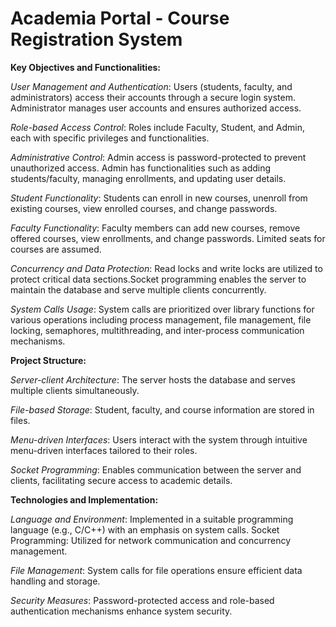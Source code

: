 
# Academia Portal - Course Registration System

**Key Objectives and Functionalities:**

*User Management and Authentication*:
Users (students, faculty, and administrators) access their accounts through a secure login system.
Administrator manages user accounts and ensures authorized access.

*Role-based Access Control*:
Roles include Faculty, Student, and Admin, each with specific privileges and functionalities.

*Administrative Control*:
Admin access is password-protected to prevent unauthorized access.
Admin has functionalities such as adding students/faculty, managing enrollments, and updating user details.

*Student Functionality*:
Students can enroll in new courses, unenroll from existing courses, view enrolled courses, and change passwords.

*Faculty Functionality*:
Faculty members can add new courses, remove offered courses, view enrollments, and change passwords.
Limited seats for courses are assumed.

*Concurrency and Data Protection*:
Read locks and write locks are utilized to protect critical data sections.Socket programming enables the server to maintain the database and serve multiple clients concurrently.

*System Calls Usage*:
System calls are prioritized over library functions for various operations including process management, file management, file locking, semaphores, multithreading, and inter-process communication mechanisms.

**Project Structure:**

*Server-client Architecture*: The server hosts the database and serves multiple clients simultaneously.

*File-based Storage*: Student, faculty, and course information are stored in files.

*Menu-driven Interfaces*: Users interact with the system through intuitive menu-driven interfaces tailored to their roles.

*Socket Programming*: Enables communication between the server and clients, facilitating secure access to academic details.

**Technologies and Implementation:**

*Language and Environment*: Implemented in a suitable programming language (e.g., C/C++) with an emphasis on system calls.
Socket Programming: Utilized for network communication and concurrency management.

*File Management*: System calls for file operations ensure efficient data handling and storage.

*Security Measures*: Password-protected access and role-based authentication mechanisms enhance system security.
